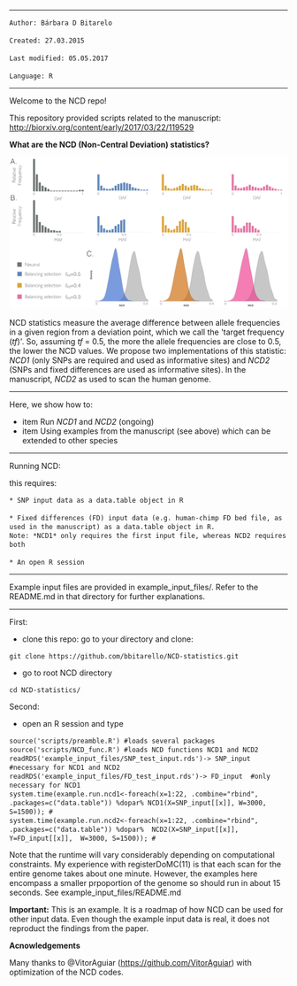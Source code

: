 **************************************************
    Author: Bárbara D Bitarelo

    Created: 27.03.2015

    Last modified: 05.05.2017

    Language: R

**************************************************

Welcome to the NCD repo! 

This repository provided scripts related to the manuscript: http://biorxiv.org/content/early/2017/03/22/119529


**What are the  NCD (Non-Central Deviation) statistics?**

![Fig1](Figures_main/Fig1_red.tiff)

NCD statistics measure the average difference between allele frequencies in a given region from a deviation point, which we call the 'target frequency (*tf*)'. So, assuming *tf* = 0.5, the more the allele frequencies are close to 0.5, the lower the NCD values. We propose two implementations of this statistic: *NCD1* (only SNPs are required and used as informative sites) and *NCD2* (SNPs and fixed differences are used as informative sites). In the manuscript, *NCD2* as used to scan the human genome.

*******************************************************



Here, we show how to:
* item  Run *NCD1* and *NCD2* (ongoing)
* item  Using examples from the manuscript (see above) which can be extended to other species

*************************************************************************


Running NCD:

this requires:
	
	* SNP input data as a data.table object in R

	* Fixed differences (FD) input data (e.g. human-chimp FD bed file, as used in the manuscript) as a data.table object in R.
	Note: *NCD1* only requires the first input file, whereas NCD2 requires both
        
	* An open R session



*************************************


Example input files are provided in example_input_files/. Refer to the README.md in that directory for further explanations.

*************************************

First:

* clone this repo: go to your directory and clone:

```
git clone https://github.com/bbitarello/NCD-statistics.git
```

* go to root NCD directory

```
cd NCD-statistics/
```


Second:

* open an R session and type

```
source('scripts/preamble.R') #loads several packages
source('scripts/NCD_func.R') #loads NCD functions NCD1 and NCD2
readRDS('example_input_files/SNP_test_input.rds')-> SNP_input #necessary for NCD1 and NCD2
readRDS('example_input_files/FD_test_input.rds')-> FD_input  #only necessary for NCD1
system.time(example.run.ncd1<-foreach(x=1:22, .combine="rbind", .packages=c("data.table")) %dopar% NCD1(X=SNP_input[[x]], W=3000, S=1500)); #  
system.time(example.run.ncd2<-foreach(x=1:22, .combine="rbind", .packages=c("data.table")) %dopar%  NCD2(X=SNP_input[[x]], Y=FD_input[[x]],  W=3000, S=1500)); # 
```
Note that the runtime will vary considerably depending on computational constraints. My experience with registerDoMC(11) is that each scan for the entire genome takes about one minute. However, the examples here encompass a smaller prpoportion of the genome so should run in about 15 seconds. See example_input_files/README.md 

**Important:** This is an example. It is a roadmap of how NCD can be used for other input data. Even though the example input data is real, it does not reproduct the findings from the paper.


**Acnowledgements**

Many thanks to @VitorAguiar  (https://github.com/VitorAguiar) with optimization of the NCD codes.
